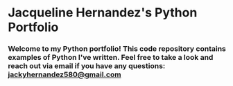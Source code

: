 # Jacqueline Hernandez's Python Portfolio

### Welcome to my Python portfolio! This code repository contains examples of Python I've written. Feel free to take a look and reach out via email if you have any questions: jackyhernandez580@gmail.com 
